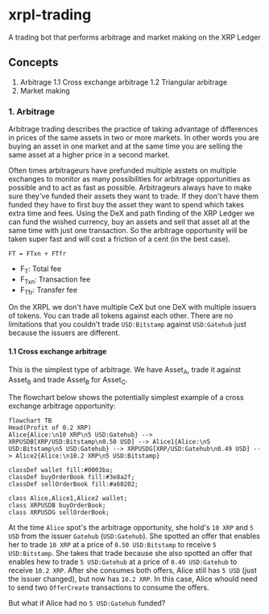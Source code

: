 # xrpl-trading
A trading bot that performs arbitrage and market making on the XRP Ledger

## Concepts
1. Arbitrage
  1.1 Cross exchange arbitrage
  1.2 Triangular arbitrage
2. Market making

### 1. Arbitrage
Arbitrage trading describes the practice of taking advantage of differences in prices of the same assets in two or more markets.
In other words you are buying an asset in one market and at the same time you are selling the same asset at a higher price in a second market.

Often times arbitrageurs have prefunded multiple asstets on multiple exchanges to monitor as many possibilities for arbitrage opportunities as possible and to act as fast as possible. Arbitrageurs always have to make sure they've funded their assets they want to trade. If they don't have them funded they have to first buy the asset they want to spend which takes extra time and fees. Using the DeX and path finding of the XRP Ledger we can fund the wished currency, buy an assets and sell that asset all at the same time with just one transaction. So the arbitrage opportunity will be taken super fast and will cost a friction of a cent (in the best case).

```
FT = FTxn + FTfr
```
- F<sub>T</sub>: Total fee
- F<sub>Txn</sub>: Transaction fee
- F<sub>Tfr</sub>: Transfer fee

On the XRPL we don't have multiple CeX but one DeX with multiple issuers of tokens. You can trade all tokens against each other. There are no limitations that you couldn't trade `USD:Bitstamp` against `USD:Gatehub` just because the issuers are different.

#### 1.1 Cross exchange arbitrage
This is the simplest type of arbitrage. We have Asset<sub>A</sub>, trade it against Asset<sub>B</sub> and trade Asset<sub>B</sub> for Asset<sub>C</sub>.

The flowchart below shows the potentially simplest example of a cross exchange arbitrage opportunity:
```mermaid
flowchart TB
Head(Profit of 0.2 XRP)
Alice{Alice:\n10 XRP\n5 USD:Gatehub} --> XRPUSDB[XRP/USD:Bitstamp\n0.50 USD] --> Alice1{Alice:\n5 USD:Bitstamp\n5 USD:Gatehub} --> XRPUSDG[XRP/USD:Gatehub\n0.49 USD] --> Alice2{Alice:\n10.2 XRP\n5 USD:Bitstamp}

classDef wallet fill:#0003ba;
classDef buyOrderBook fill:#3e8a2f;
classDef sellOrderBook fill:#a60202;

class Alice,Alice1,Alice2 wallet;
class XRPUSDB buyOrderBook;
class XRPUSDG sellOrderBook;
```
At the time `Alice` spot's the arbitrage opportunity, she hold's `10 XRP` and `5 USD` from the issuer `Gatehub` (`USD:Gatehub`). She spotted an offer that enables her to trade `10 XRP` at a price of `0.50 USD:Bitstamp` to receive `5 USD:Bitstamp`. She takes that trade because she also spotted an offer that enables hew to trade `5 USD:Gatehub` at a price of `0.49 USD:Gatehub` to receive `10.2 XRP`. After she consumes both offers, Alice still has `5 USD` (just the issuer changed), but now has `10.2 XRP`.
In this case, Alice whould need to send two `OfferCreate` transactions to consume the offers.

But what if Alice had no `5 USD:Gatehub` funded?
